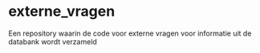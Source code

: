 # externe_vragen
Een repository waarin de code voor externe vragen voor informatie uit de databank wordt verzameld
